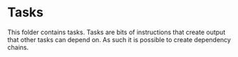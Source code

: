 # Tasks
This folder contains tasks. Tasks are bits of instructions that create output
that other tasks can depend on. As such it is possible to create dependency chains.
